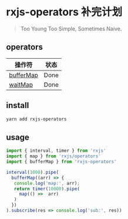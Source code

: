 # rxjs-operators 补完计划

> Too Young Too Simple, Sometimes Naive.

## operators

操作符    | 状态
-------   |-----
[bufferMap](https://github.com/iamcco/rxjs-operators/tree/master/src/bufferMap) | Done
[waitMap](https://github.com/iamcco/rxjs-operators/tree/master/src/waitMap) | Done

## install

```bash
yarn add rxjs-operators
```

## usage

```javascript
import { interval, timer } from 'rxjs'
import { map } from 'rxjs/operators'
import { bufferMap } from 'rxjs-operators'

interval(1000).pipe(
  bufferMap((arr) => {
   console.log('map:', arr);
   return timer(10000).pipe(
     map(() =>  arr)
   )
  })
).subscribe(res => console.log('sub:', res))
```
